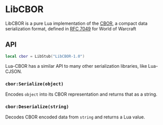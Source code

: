 LibCBOR
========

LibCBOR is a pure Lua implementation of the [CBOR](http://cbor.io/), a compact
data serialization format, defined in [RFC
7049](http://tools.ietf.org/html/rfc7049) for World of Warcraft

API
---

```lua
local cbor = LibStub("LibCBOR-1.0")
```

Lua-CBOR has a similar API to many other serialization libraries, like
Lua-CJSON.

### `cbor:Serialize(object)`

Encodes `object` into its CBOR representation and returns that as a string.

### `cbor:Deserialize(string)`

Decodes CBOR encoded data from `string` and returns a Lua value.
